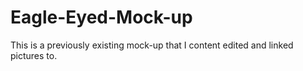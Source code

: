 # Eagle-Eyed-Mock-up
This is a previously existing mock-up that I content edited and linked pictures to. 
